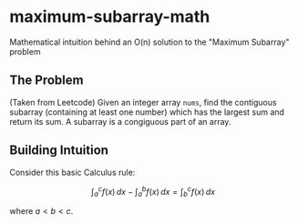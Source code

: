 # maximum-subarray-math
Mathematical intuition behind an O(n) solution to the "Maximum Subarray" problem

## The Problem
(Taken from Leetcode)
Given an integer array `nums`, find the contiguous subarray (containing at least one number) which has the largest sum and return its sum.
A subarray is a congiguous part of an array.

## Building Intuition
Consider this basic Calculus rule: 
```math
\int_{a}^{c} f(x) \,dx - \int_{a}^{b} f(x) \,dx = \int_{b}^{c} f(x) \,dx
```
where $a < b < c$.
